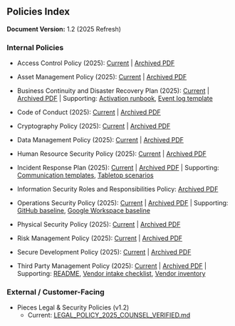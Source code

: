 ## Policies Index

**Document Version:** 1.2 (2025 Refresh)

### Internal Policies

- Access Control Policy (2025): [Current](policies/Access%20Control%20Policy/access-control-policy-2025.md) | [Archived PDF](policies/Access%20Control%20Policy/access-control-policy-2023.pdf)

- Asset Management Policy (2025): [Current](policies/Asset%20Management%20Policy/asset-management-policy-2025.md) | [Archived PDF](policies/Asset%20Management%20Policy/asset-management-policy-2023.pdf)

- Business Continuity and Disaster Recovery Plan (2025): [Current](policies/Business%20Continuity%20and%20Disaster%20Recovery%20Plan/business-continuity-and-disaster-recovery-plan-2025.md) | [Archived PDF](policies/Business%20Continuity%20and%20Disaster%20Recovery%20Plan/business-continuity-and-disaster-recovery-plan-2023.pdf) | Supporting: [Activation runbook](policies/Business%20Continuity%20and%20Disaster%20Recovery%20Plan/bcdr-activation-runbook.md), [Event log template](policies/Business%20Continuity%20and%20Disaster%20Recovery%20Plan/bcdr-event-log-template.md)

- Code of Conduct (2025): [Current](policies/Code%20of%20Conduct/code-of-conduct-2025.md) | [Archived PDF](policies/Code%20of%20Conduct/code-of-conduct-2023.pdf)

- Cryptography Policy (2025): [Current](policies/Cryptography%20Policy/cryptography-policy-2025.md) | [Archived PDF](policies/Cryptography%20Policy/cryptography-policy-2023.pdf)

- Data Management Policy (2025): [Current](policies/Data%20Management%20Policy/data-management-policy-2025.md) | [Archived PDF](policies/Data%20Management%20Policy/data-management-policy-2023.pdf)

- Human Resource Security Policy (2025): [Current](policies/Human%20Resource%20Security%20Policy/human-resource-security-policy-2025.md) | [Archived PDF](policies/Human%20Resource%20Security%20Policy/human-resource-security-policy-2023.pdf)

- Incident Response Plan (2025): [Current](policies/Incident%20Response%20Plan/incident-response-plan-2025.md) | [Archived PDF](policies/Incident%20Response%20Plan/incident-response-plan-2023.pdf) | Supporting: [Communication templates](policies/Incident%20Response%20Plan/communication-templates.md), [Tabletop scenarios](policies/Incident%20Response%20Plan/tabletop-exercise-scenarios.md)

- Information Security Roles and Responsibilities Policy: [Archived PDF](policies/Information%20Security%20Roles%20and%20Responsibilities%20Policy/information-security-roles-and-responsibilities-bsi.pdf)

- Operations Security Policy (2025): [Current](policies/Operations%20Security%20Policy/operations-security-policy-2025.md) | [Archived PDF](policies/Operations%20Security%20Policy/operations-security-policy-2023.pdf) | Supporting: [GitHub baseline](policies/Operations%20Security%20Policy/github-org-security-baseline.md), [Google Workspace baseline](policies/Operations%20Security%20Policy/google-workspace-admin-baseline.md)

- Physical Security Policy (2025): [Current](policies/Physical%20Security%20Policy/physical-security-policy-2025.md) | [Archived PDF](policies/Physical%20Security%20Policy/physical-security-policy-2023.pdf)

- Risk Management Policy (2025): [Current](policies/Risk%20Management%20Policy/risk-management-policy-2025.md) | [Archived PDF](policies/Risk%20Management%20Policy/risk-management-policy-2023.pdf)

- Secure Development Policy (2025): [Current](policies/Secure%20Development%20Policy/secure-development-policy-2025.md) | [Archived PDF](policies/Secure%20Development%20Policy/secure-development-policy-2023.pdf)

- Third Party Management Policy (2025): [Current](policies/Third%20Party%20Management%20Policy/third-party-management-policy-2025.md) | [Archived PDF](policies/Third%20Party%20Management%20Policy/third-party-management-policy-2023.pdf) | Supporting: [README](policies/Third%20Party%20Management%20Policy/README.md), [Vendor intake checklist](policies/Third%20Party%20Management%20Policy/vendor-intake-checklist.md), [Vendor inventory](policies/Third%20Party%20Management%20Policy/vendor-inventory.csv)

### External / Customer-Facing

- Pieces Legal & Security Policies (v1.2)
  - Current: [LEGAL_POLICY_2025_COUNSEL_VERIFIED.md](LEGAL_POLICY_2025_COUNSEL_VERIFIED.md)
